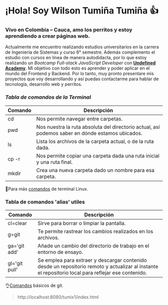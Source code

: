 # ¡Hola! Soy Wilson Tumiña Tumiña 👍

### Vivo en Colombia – Cauca, amo los perritos y estoy aprendiendo a crear páginas web.

Actualmente me encuentro realizando estudios universitarios en la carrera de Ingeniería de Sistemas y curso 6° semestre. Además complemento el estudio con cursos en línea de manera autodidacta, por lo que estoy realizando un _Bootcamp Full-stack JavaScript Developer_ con [**Undefined Academy**](https://undefined.academy/). Mi objetivo con todo esto es aprender y poder aplicar en el mundo del Frontend y Backend. Por lo tanto, muy pronto presentare mis proyectos que voy desarrollando y así puedas contactarme para hablar de tecnología, desarrollo web y perritos.

### _Tabla de comandos de la Terminal_

| Comando | Descripción |
|---------|-------------|
| cd | Nos permite navegar entre carpetas. |
| pwd | Nos nuestra la ruta absoluta del directorio actual, así podemos saber en dónde estamos ubicados. |
| ls | Lista los archivos de la carpeta actual, o de la ruta dada. |
| cp -r | Nos permite copiar una carpeta dada una ruta inicial y una ruta final. |
| mkdir | Crea una nueva carpeta dado un nombre para esa carpeta. |

🙌Para más [comandos](https://platzi.com/tutoriales/1039-terminal-2016/1781-comandos-de-terminal-linux/) de terminal Linux.

### Tabla de comandos 'alias' utiles

| Comando | Descripción |
|---------|-------------|
| cl=clear | Sirve para borrar o limpiar la pantalla. |
| g=git | Te permite rastrear los cambios realizados en los archivos. |
| ga='git add' | Añade un cambio del directorio de trabajo en el entorno de ensayo. |
| gl='git pull' | Se emplea para extraer y descargar contenido desde un repositorio remoto y actualizar al instante el repositorio local para reflejar ese contenido. |

👌[Comandos](https://platzi.com/tutoriales/1557-git-github/9787-comandos-basicos-de-git/#:~:text=%E2%9C%A8Comandos%20b%C3%A1sicos%20de%20git%E2%9C%A8,-iris%2Dval&text=%24%20git%20add%20Lo%20usas%20para,usuario%20o%20tipo%20de%20formato.) básicos de git.

>http://localhost:8080/tumix1/index.html
